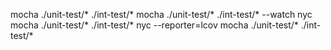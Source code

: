 mocha ./unit-test/* ./int-test/*
mocha ./unit-test/* ./int-test/* --watch
nyc mocha ./unit-test/* ./int-test/*
nyc --reporter=lcov mocha ./unit-test/* ./int-test/*